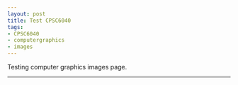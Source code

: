 ```yaml
---
layout: post
title: Test CPSC6040
tags:
- CPSC6040
- computergraphics
- images
---
```

Testing computer graphics images page.

---